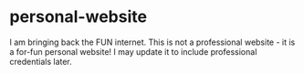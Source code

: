 # personal-website
I am bringing back the FUN internet. This is not a professional website - it is a for-fun personal website! I may update it to include professional credentials later.
